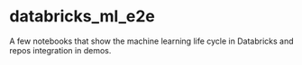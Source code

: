 # databricks_ml_e2e
A few notebooks that show the machine learning life cycle in Databricks and repos integration in demos.
